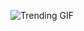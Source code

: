 ![Trending GIF](https://media0.giphy.com/media/v1.Y2lkPThiYjIxNzcyajVhamIybXM4eHBrbnM3YTMzbDA3bHVtc3RscGsyZWF6cXl5czJoeCZlcD12MV9naWZzX3NlYXJjaCZjdD1n/GfLyPobJEnWDBJOhye/giphy.gif)
